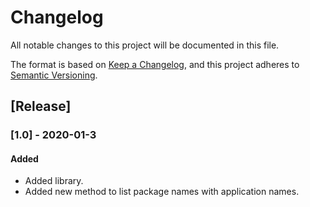 # Changelog
All notable changes to this project will be documented in this file.

The format is based on [Keep a Changelog](https://keepachangelog.com/en/1.0.0/),
and this project adheres to [Semantic Versioning](https://semver.org/spec/v2.0.0.html).

## [Release]

### [1.0] - 2020-01-3
#### Added
- Added library.
- Added new method to list package names with application names.
